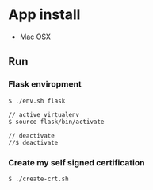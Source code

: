 # App install

- Mac OSX

## Run

### Flask enviropment

```
$ ./env.sh flask

// active virtualenv 
$ source flask/bin/activate

// deactivate
//$ deactivate
``` 

### Create my self signed certification

```
$ ./create-crt.sh
```

